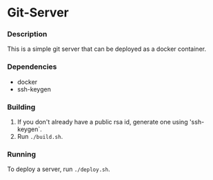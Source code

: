 # Git-Server
### Description
This is a simple git server that can be deployed as a docker container.
### Dependencies
* docker
* ssh-keygen
### Building
1. If you don't already have a public rsa id, generate one using 'ssh-keygen`.
2. Run `./build.sh`.
### Running
To deploy a server, run `./deploy.sh`.
